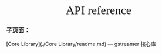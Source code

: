 <div align=center><font face="黑体" size=6>API reference</font></div>

### 子页面：

[Core Library](./Core Library/readme.md) — gstreamer 核心库


